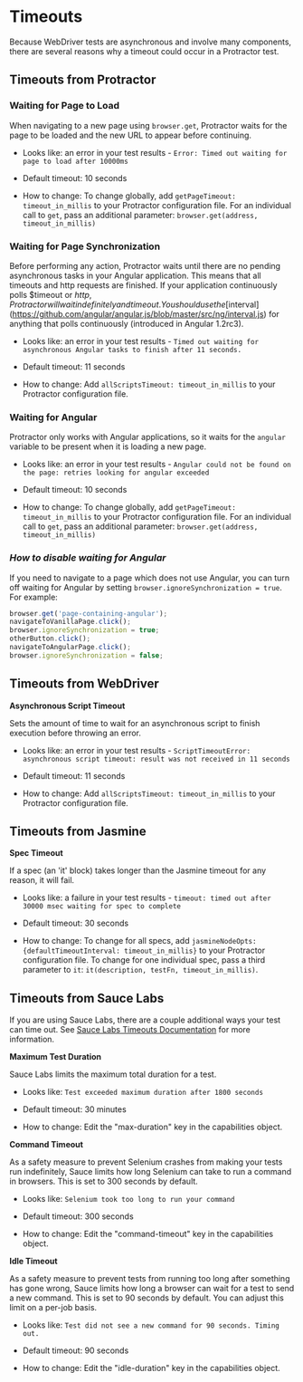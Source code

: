 Timeouts
========

Because WebDriver tests are asynchronous and involve many components, there are several reasons why a timeout could occur in a Protractor test.

Timeouts from Protractor
------------------------

### Waiting for Page to Load

When navigating to a new page using `browser.get`, Protractor waits for the page to
be loaded and the new URL to appear before continuing.

 - Looks like: an error in your test results - `Error: Timed out waiting for page to load after 10000ms`

 - Default timeout: 10 seconds

 - How to change: To change globally, add `getPageTimeout: timeout_in_millis` to your Protractor configuration file. For an individual call to `get`, pass an additional parameter: `browser.get(address, timeout_in_millis)`

### Waiting for Page Synchronization

Before performing any action, Protractor waits until there are no pending asynchronous tasks in your Angular application. This means that all timeouts and http requests are finished. If your application continuously polls $timeout or $http, Protractor will wait indefinitely and time out. You should use the
[$interval](https://github.com/angular/angular.js/blob/master/src/ng/interval.js) for anything that polls continuously (introduced in Angular 1.2rc3).

 - Looks like: an error in your test results - `Timed out waiting for asynchronous Angular tasks to finish after 11 seconds.`

 - Default timeout: 11 seconds

 - How to change: Add `allScriptsTimeout: timeout_in_millis` to your Protractor configuration file.

### Waiting for Angular

Protractor only works with Angular applications, so it waits for the `angular` variable to be present when it is loading a new page.

 - Looks like: an error in your test results - `Angular could not be found on the page: retries looking for angular exceeded`

 - Default timeout: 10 seconds

 - How to change: To change globally, add `getPageTimeout: timeout_in_millis` to your Protractor configuration file. For an individual call to `get`, pass an additional parameter: `browser.get(address, timeout_in_millis)`

### _How to disable waiting for Angular_

If you need to navigate to a page which does not use Angular, you can turn off waiting for Angular by setting
`browser.ignoreSynchronization = true`. For example:

```js
browser.get('page-containing-angular');
navigateToVanillaPage.click();
browser.ignoreSynchronization = true;
otherButton.click();
navigateToAngularPage.click();
browser.ignoreSynchronization = false;
```



Timeouts from WebDriver
-----------------------

**Asynchronous Script Timeout**

Sets the amount of time to wait for an asynchronous script to finish execution before throwing an error.

 - Looks like: an error in your test results - `ScriptTimeoutError: asynchronous script timeout: result was not received in 11 seconds`

 - Default timeout: 11 seconds

 - How to change: Add `allScriptsTimeout: timeout_in_millis` to your Protractor configuration file.


Timeouts from Jasmine
---------------------

**Spec Timeout**

If a spec (an 'it' block) takes longer than the Jasmine timeout for any reason, it will fail.

 - Looks like: a failure in your test results - `timeout: timed out after 30000 msec waiting for spec to complete`

 - Default timeout: 30 seconds

 - How to change: To change for all specs, add `jasmineNodeOpts: {defaultTimeoutInterval: timeout_in_millis}` to your Protractor configuration file. To change for one individual spec, pass a third parameter to `it`: `it(description, testFn, timeout_in_millis)`.


Timeouts from Sauce Labs
------------------------
If you are using Sauce Labs, there are a couple additional ways your test can time out. See [Sauce Labs Timeouts Documentation](https://docs.saucelabs.com/reference/test-configuration/#timeouts) for more information.

**Maximum Test Duration**

Sauce Labs limits the maximum total duration for a test.

 - Looks like: `Test exceeded maximum duration after 1800 seconds`

 - Default timeout: 30 minutes

 - How to change: Edit the "max-duration" key in the capabilities object.

**Command Timeout**

As a safety measure to prevent Selenium crashes from making your tests run indefinitely, Sauce limits how long Selenium can take to run a command in browsers. This is set to 300 seconds by default.

 - Looks like: `Selenium took too long to run your command`

 - Default timeout: 300 seconds

 - How to change: Edit the "command-timeout" key in the capabilities object.

**Idle Timeout**

As a safety measure to prevent tests from running too long after something has gone wrong, Sauce limits how long a browser can wait for a test to send a new command. This is set to 90 seconds by default. You can adjust this limit on a per-job basis.

 - Looks like: `Test did not see a new command for 90 seconds. Timing out.`

 - Default timeout: 90 seconds

 - How to change: Edit the "idle-duration" key in the capabilities object.
